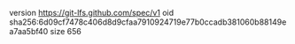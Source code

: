 version https://git-lfs.github.com/spec/v1
oid sha256:6d09cf7478c406d8d9cfaa7910924719e77b0ccadb381060b88149ea7aa5bf40
size 656
